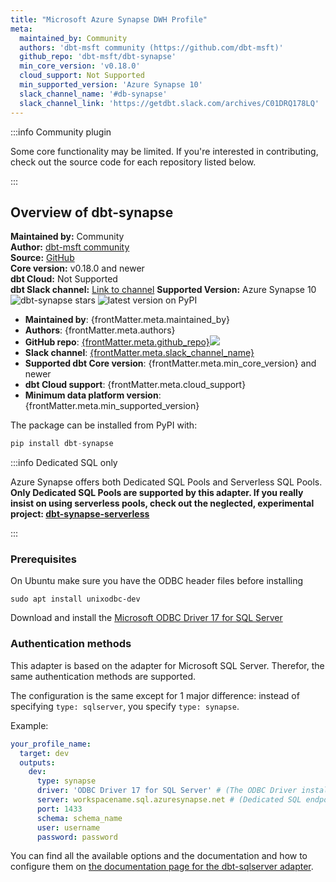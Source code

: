 ```yaml
---
title: "Microsoft Azure Synapse DWH Profile"
meta:
  maintained_by: Community
  authors: 'dbt-msft community (https://github.com/dbt-msft)'
  github_repo: 'dbt-msft/dbt-synapse'
  min_core_version: 'v0.18.0'
  cloud_support: Not Supported
  min_supported_version: 'Azure Synapse 10'
  slack_channel_name: '#db-synapse'
  slack_channel_link: 'https://getdbt.slack.com/archives/C01DRQ178LQ'
---
```


:::info Community plugin

Some core functionality may be limited. If you're interested in contributing, check out the source code for each repository listed below.

:::

## Overview of dbt-synapse

**Maintained by:** Community  
**Author:** [dbt-msft community](https://github.com/dbt-msft)   
**Source:** [GitHub](https://github.com/dbt-msft/dbt-synapse)  
**Core version:** v0.18.0 and newer      
**dbt Cloud:** Not Supported     
**dbt Slack channel:** [Link to channel](https://getdbt.slack.com/archives/C01DRQ178LQ)
**Supported Version:** Azure Synapse 10
![dbt-synapse stars](https://img.shields.io/github/stars/dbt-msft/dbt-synapse?style=for-the-badge)
![latest version on PyPI](https://img.shields.io/pypi/v/dbt-synapse?style=for-the-badge)

<ul>
    <li><strong>Maintained by</strong>: {frontMatter.meta.maintained_by}</li>
    <li><strong>Authors</strong>: {frontMatter.meta.authors}</li>
    <li><strong>GitHub repo</strong>: <a href={`https://github.com/${frontMatter.meta.github_repo}`}>{frontMatter.meta.github_repo}</a><a href={`https://github.com/${frontMatter.meta.github_repo}`}><img src={`https://img.shields.io/github/stars/${frontMatter.meta.github_repo}?style=for-the-badge`}/></a></li>
    <li><strong>Slack channel</strong>: <a href={frontMatter.meta.slack_channel_link}>{frontMatter.meta.slack_channel_name}</a></li>
    <li><strong>Supported dbt Core version</strong>: {frontMatter.meta.min_core_version} and newer</li>
    <li><strong>dbt Cloud support</strong>: {frontMatter.meta.cloud_support}</li>
    <li><strong>Minimum data platform version</strong>: {frontMatter.meta.min_supported_version}</li>
    </ul>

The package can be installed from PyPI with:

```python
pip install dbt-synapse
```

:::info Dedicated SQL only

Azure Synapse offers both Dedicated SQL Pools and Serverless SQL Pools.
**Only Dedicated SQL Pools are supported by this adapter. If you really insist on using serverless pools, check out the neglected, experimental project: [dbt-synapse-serverless](https://github.com/dbt-msft/dbt-synapse-serverless)** 

:::

### Prerequisites

On Ubuntu make sure you have the ODBC header files before installing

    sudo apt install unixodbc-dev

Download and install the [Microsoft ODBC Driver 17 for SQL Server](https://docs.microsoft.com/en-us/sql/connect/odbc/download-odbc-driver-for-sql-server?view=sql-server-ver15)

### Authentication methods

This adapter is based on the adapter for Microsoft SQL Server.
Therefor, the same authentication methods are supported.

The configuration is the same except for 1 major difference:
instead of specifying `type: sqlserver`, you specify `type: synapse`.

Example:

<File name='profiles.yml'>

```yaml
your_profile_name:
  target: dev
  outputs:
    dev:
      type: synapse
      driver: 'ODBC Driver 17 for SQL Server' # (The ODBC Driver installed on your system)
      server: workspacename.sql.azuresynapse.net # (Dedicated SQL endpoint of your workspace here)
      port: 1433
      schema: schema_name
      user: username
      password: password
```

</File>

You can find all the available options and the documentation and how to configure them on [the documentation page for the dbt-sqlserver adapter](mssql-profile#connecting-to-azure-sql-server-with-dbt-sqlserver).
